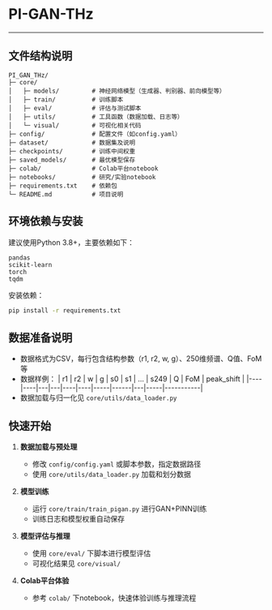 # PI-GAN-THz


---



## 文件结构说明

```
PI_GAN_THz/
├─ core/
│   ├─ models/         # 神经网络模型（生成器、判别器、前向模型等）
│   ├─ train/          # 训练脚本
│   ├─ eval/           # 评估与测试脚本
│   ├─ utils/          # 工具函数（数据加载、日志等）
│   └─ visual/         # 可视化相关代码
├─ config/             # 配置文件（如config.yaml）
├─ dataset/            # 数据集及说明
├─ checkpoints/        # 训练中间权重
├─ saved_models/       # 最优模型保存
├─ colab/              # Colab平台notebook
├─ notebooks/          # 研究/实验notebook
├─ requirements.txt    # 依赖包
└─ README.md           # 项目说明
```

## 环境依赖与安装

建议使用Python 3.8+，主要依赖如下：

```
pandas
scikit-learn
torch
tqdm
```

安装依赖：
```bash
pip install -r requirements.txt
```

## 数据准备说明

- 数据格式为CSV，每行包含结构参数（r1, r2, w, g）、250维频谱、Q值、FoM等
- 数据样例：
  | r1 | r2 | w | g | s0 | s1 | ... | s249 | Q | FoM | peak_shift |
  |----|----|---|---|----|----|-----|------|---|-----|-----------|
- 数据加载与归一化见 `core/utils/data_loader.py`

## 快速开始

1. **数据加载与预处理**
   - 修改 `config/config.yaml` 或脚本参数，指定数据路径
   - 使用 `core/utils/data_loader.py` 加载和划分数据

2. **模型训练**
   - 运行 `core/train/train_pigan.py` 进行GAN+PINN训练
   - 训练日志和模型权重自动保存

3. **模型评估与推理**
   - 使用 `core/eval/` 下脚本进行模型评估
   - 可视化结果见 `core/visual/`

4. **Colab平台体验**
   - 参考 `colab/` 下notebook，快速体验训练与推理流程
